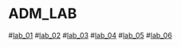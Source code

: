 # ADM_LAB
#[lab_01](https://github.com/Sony-Dodla/ADM_LAB/blob/main/ADM_LAB_1.ipynb)
#[lab_02](https://github.com/Sony-Dodla/ADM_LAB/blob/main/ADM_LAB2.ipynb)
#[lab_03](https://github.com/Sony-Dodla/ADM_LAB/blob/main/ADM_LAB_03.ipynb)
#[lab_04](https://github.com/Sony-Dodla/ADM_LAB/blob/main/ADM-Lab-04.ipynb)
#[lab_05](https://github.com/Sony-Dodla/ADM_LAB/blob/main/ADM_lab_05.ipynb)
#[lab_06](https://github.com/Sony-Dodla/ADM_LAB/blob/main/lab_06.ipynb)
